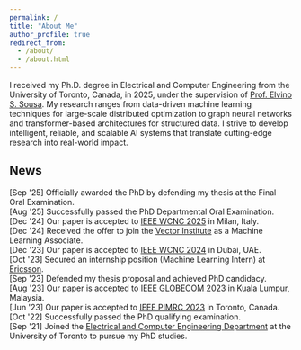 ```yaml
---
permalink: /
title: "About Me"
author_profile: true
redirect_from: 
  - /about/
  - /about.html
---
```


I received my Ph.D. degree in Electrical and Computer Engineering from the University of Toronto, Canada, in 2025, under the supervision of [Prof. Elvino S. Sousa](https://www.ece.utoronto.ca/people/sousa-e-s/). My research ranges from data-driven machine learning techniques for large-scale distributed optimization to graph neural networks and transformer-based architectures for structured data. I strive to develop intelligent, reliable, and scalable AI systems that translate cutting-edge research into real-world impact.

## News

[Sep '25] Officially awarded the PhD by defending my thesis at the Final Oral Examination.  
[Aug '25] Successfully passed the PhD Departmental Oral Examination.  
[Dec '24] Our paper is accepted to [IEEE WCNC 2025](https://wcnc2025.ieee-wcnc.org/) in Milan, Italy.  
[Dec '24] Received the offer to join the [Vector Institute](https://vectorinstitute.ai/) as a Machine Learning Associate.   
[Dec '23] Our paper is accepted to [IEEE WCNC 2024](https://wcnc2024.ieee-wcnc.org/) in Dubai, UAE.   
[Oct '23] Secured an internship position (Machine Learning Intern) at [Ericsson](https://www.ericsson.com/en).   
[Sep '23] Defended my thesis proposal and achieved PhD candidacy.   
[Aug '23] Our paper is accepted to [IEEE GLOBECOM 2023](https://globecom2023.ieee-globecom.org/) in Kuala Lumpur, Malaysia.   
[Jun '23] Our paper is accepted to [IEEE PIMRC 2023](https://pimrc2023.ieee-pimrc.org/) in Toronto, Canada.   
[Oct '22] Successfully passed the PhD qualifying examination.   
[Sep '21] Joined the [Electrical and Computer Engineering Department](https://www.ece.utoronto.ca/) at the University of Toronto to pursue my PhD studies.  


